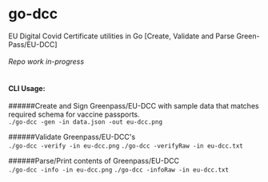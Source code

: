 # go-dcc
EU Digital Covid Certificate utilities in Go [Create, Validate and Parse Green-Pass/EU-DCC] 
<br>
<br>
_Repo work in-progress_
<br>
<br>
#### CLI Usage:
######Create and Sign Greenpass/EU-DCC with sample data that matches required schema for vaccine passports. <br>
`./go-dcc -gen -in data.json -out eu-dcc.png`


######Validate Greenpass/EU-DCC's <br>
`./go-dcc -verify -in eu-dcc.png`
`./go-dcc -verifyRaw -in eu-dcc.txt`


######Parse/Print contents of Greenpass/EU-DCC <br>
`./go-dcc -info -in eu-dcc.png`
`./go-dcc -infoRaw -in eu-dcc.txt`
